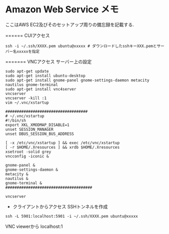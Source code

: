 # Amazon Web Service メモ

ここはAWS EC2及びそのセットアップ周りの備忘録を記載する.

======
CUIアクセス

```
ssh -i ~/.ssh/XXXX.pem ubuntu@xxxxx # ダウンロードしたsshキーXXX.pemとサーバー名xxxxxを指定
```

=======
VNCアクセス
サーバー上の設定

```
sudo apt-get update
sudo apt-get install ubuntu-desktop
sudo apt-get install gnome-panel gnome-settings-daemon metacity nautilus gnome-terminal
sudo apt-get install vnc4server
vncserver
vncserver -kill :1
vim ~/.vnc/xstartup

####################################
# ~/.vnc/xstartup
#!/bin/sh
export XKL_XMODMAP_DISABLE=1
unset SESSION_MANAGER
unset DBUS_SESSION_BUS_ADDRESS

[ -x /etc/vnc/xstartup ] && exec /etc/vnc/xstartup
[ -r $HOME/.Xresources ] && xrdb $HOME/.Xresources
xsetroot -solid grey
vncconfig -iconic &

gnome-panel &
gnome-settings-daemon &
metacity &
nautilus &
gnome-terminal &
######################################

vncserver
```
 - クライアントからアクセス
SSHトンネルを作成

```
ssh -L 5901:localhost:5901 -i ~/.ssh/XXXX.pem ubuntu@xxxxx
````

VNC viewerから localhost:1

